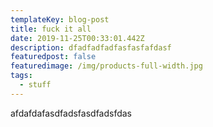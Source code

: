 ```yaml
---
templateKey: blog-post
title: fuck it all
date: 2019-11-25T00:33:01.442Z
description: dfadfadfadfasfasfafdasf
featuredpost: false
featuredimage: /img/products-full-width.jpg
tags:
  - stuff
---
```

afdafdafasdfadsfasdfadsfdas
